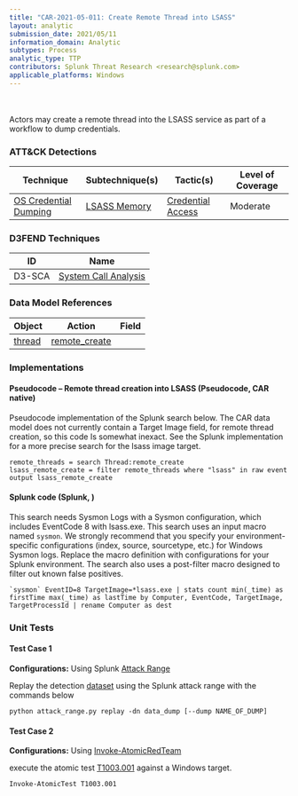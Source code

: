 ```yaml
---
title: "CAR-2021-05-011: Create Remote Thread into LSASS"
layout: analytic
submission_date: 2021/05/11
information_domain: Analytic
subtypes: Process
analytic_type: TTP
contributors: Splunk Threat Research <research@splunk.com>
applicable_platforms: Windows
---
```

<br><br>
Actors may create a remote thread into the LSASS service as part of a workflow to dump credentials.


### ATT&CK Detections

|Technique|Subtechnique(s)|Tactic(s)|Level of Coverage|
|---|---|---|---|
|[OS Credential Dumping](https://attack.mitre.org/techniques/T1003/)|[LSASS Memory](https://attack.mitre.org/techniques/T1003/001/)|[Credential Access](https://attack.mitre.org/tactics/TA0006/)|Moderate|


### D3FEND Techniques

|ID|Name|
|---|---| 
|D3-SCA | [System Call Analysis](https://d3fend.mitre.org/technique/d3f:SystemCallAnalysis)| 



### Data Model References

|Object|Action|Field|
|---|---|---|
|[thread](/data_model/thread) | [remote_create](/data_model/thread#remote_create) | [](/data_model/thread#) |



### Implementations

#### Pseudocode – Remote thread creation into LSASS (Pseudocode, CAR native)


Pseudocode implementation of the Splunk search below. The CAR data model does not currently contain a Target Image field, for remote thread creation, so this code Is somewhat inexact. See the Splunk implementation for a more precise search for the lsass image target.


```
remote_threads = search Thread:remote_create
lsass_remote_create = filter remote_threads where "lsass" in raw event
output lsass_remote_create
```


#### Splunk code (Splunk, )


This search needs Sysmon Logs with a Sysmon configuration, which includes EventCode 8 with lsass.exe. This search uses an input macro named `sysmon`. We strongly recommend that you specify your environment-specific configurations (index, source, sourcetype, etc.) for Windows Sysmon logs. Replace the macro definition with configurations for your Splunk environment. The search also uses a post-filter macro designed to filter out known false positives.


```
`sysmon` EventID=8 TargetImage=*lsass.exe | stats count min(_time) as firstTime max(_time) as lastTime by Computer, EventCode, TargetImage, TargetProcessId | rename Computer as dest
```



### Unit Tests

#### Test Case 1

**Configurations:** Using Splunk [Attack Range](https://github.com/splunk/attack_range)

Replay the detection [dataset](https://media.githubusercontent.com/media/splunk/attack_data/master/datasets/attack_techniques/T1003.001/atomic_red_team/windows-sysmon.log)  using the Splunk attack range with the commands below

```
python attack_range.py replay -dn data_dump [--dump NAME_OF_DUMP]
```

#### Test Case 2

**Configurations:** Using [Invoke-AtomicRedTeam](https://github.com/redcanaryco/invoke-atomicredteam)

execute the atomic test [T1003.001](https://github.com/redcanaryco/atomic-red-team/tree/master/atomics/T1003.001) against a Windows target.

```
Invoke-AtomicTest T1003.001
```


